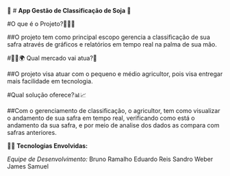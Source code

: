 📱 # **App Gestão de Classificação de Soja** 🌱

#O que é o Projeto?🦄👨‍💻

##O projeto tem como principal escopo gerencia a classificação de sua safra através de gráficos e relatórios em tempo real na palma de sua mão. 

#👨‍💻🌍 Qual mercado vai atua?🌱

##O projeto visa atuar com o pequeno e médio agricultor, pois visa entregar mais facilidade em tecnologia. 

#Qual solução oferece?📊📈

##Com o gerenciamento de classificação, o agricultor, tem como visualizar o andamento de sua safra em tempo real, verificando como está o andamento da sua safra, e por meio de analise dos dados as compara com safras anteriores.

🦄🔰 **Tecnologias Envolvidas:**



*Equipe de Desenvolvimento:*
Bruno Ramalho
Eduardo Reis
Sandro Weber
James
Samuel


